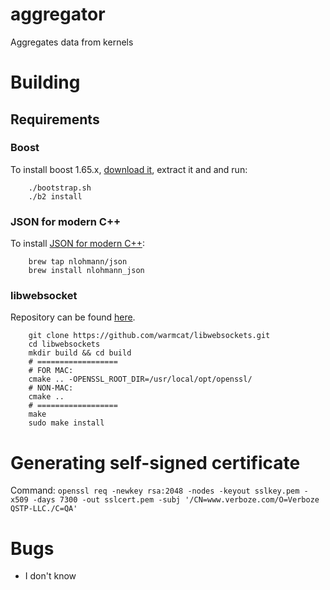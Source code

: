# aggregator
Aggregates data from kernels

# Building
## Requirements
### Boost
To install boost 1.65.x, [download it](http://www.boost.org/users/download/), extract it and and run:
```
    ./bootstrap.sh
    ./b2 install
```
### JSON for modern C++
To install [JSON for modern C++](https://github.com/nlohmann/json):
```
    brew tap nlohmann/json
    brew install nlohmann_json
```

### libwebsocket
Repository can be found [here](https://github.com/warmcat/libwebsockets).
```
    git clone https://github.com/warmcat/libwebsockets.git
    cd libwebsockets
    mkdir build && cd build
    # ==================
    # FOR MAC:
    cmake .. -OPENSSL_ROOT_DIR=/usr/local/opt/openssl/
    # NON-MAC:
    cmake ..
    # ==================
    make
    sudo make install
```

# Generating self-signed certificate
Command: `openssl req -newkey rsa:2048 -nodes -keyout sslkey.pem -x509 -days 7300 -out sslcert.pem -subj '/CN=www.verboze.com/O=Verboze QSTP-LLC./C=QA'`

# Bugs
- I don't know
